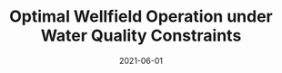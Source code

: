 ---
title: "Optimal Wellfield Operation under Water Quality Constraints"
collection: publications
permalink: /publication/Optimal Wellfield Operation under Water Quality Constraints
date: 2021-06-01
venue: 'Journal of Water Resources Planning and Management'
paperurl: ''
link: 'https://doi.org/10.1061/(ASCE)WR.1943-5452.0001391'
citation: '5)	Perelman, G., Ostfeld, A., 2021. Optimal Wellfield Operation under Water Quality Constraints. J. Water Resources Planning and Management 147, 1–14. '
---